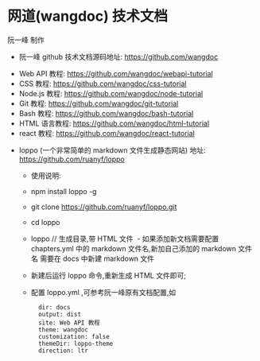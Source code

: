 # 网道(wangdoc) 技术文档

阮一峰 制作

* 阮一峰 github 技术文档源码地址: https://github.com/wangdoc
 - Web API 教程: https://github.com/wangdoc/webapi-tutorial
 - CSS 教程: https://github.com/wangdoc/css-tutorial
 - Node.js 教程: https://github.com/wangdoc/node-tutorial
 - Git 教程: https://github.com/wangdoc/git-tutorial
 - Bash 教程: https://github.com/wangdoc/bash-tutorial
 - HTML 语言教程: https://github.com/wangdoc/html-tutorial
 - react 教程: https://github.com/wangdoc/react-tutorial

* loppo (一个非常简单的 markdown 文件生成静态网站) 地址: https://github.com/ruanyf/loppo
  - 使用说明: 
  - npm install loppo -g
  - git clone https://github.com/ruanyf/loppo.git
  - cd loppo
  - loppo  // 生成目录,带 HTML 文件
  - 如果添加新文档需要配置 chapters.yml 中的 markdown 文件名,新加自己添加的 markdown 文件名
    需要在 docs 中新建 markdown 文件
  - 新建后运行 loppo 命令,重新生成 HTML 文件即可;
  - 配置 loppo.yml ,可参考阮一峰原有文档配置,如
  
    ```
      dir: docs
      output: dist
      site: Web API 教程
      theme: wangdoc
      customization: false
      themeDir: loppo-theme
      direction: ltr
    ```

  
